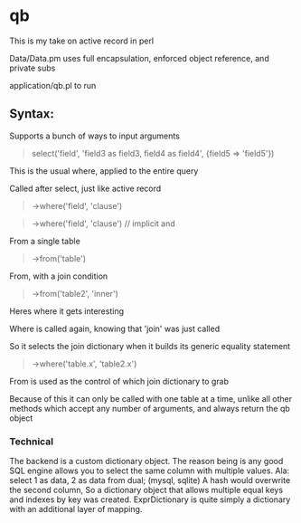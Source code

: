 # qb

This is my take on active record in perl

Data/Data.pm uses full encapsulation, enforced object reference, and private subs

application/qb.pl to run

## Syntax:

Supports a bunch of ways to input arguments
> select('field', 'field3 as field3, field4 as field4', {field5 => 'field5'})

This is the usual where, applied to the entire query

Called after select, just like active record
> ->where('field', 'clause')

> ->where('field', 'clause') // implicit and

From a single table
> ->from('table')

From, with a join condition
> ->from('table2', 'inner')

Heres where it gets interesting

Where is called again, knowing that 'join' was just called

So it selects the join dictionary when it builds its generic equality statement
> ->where('table.x', 'table2.x')

From is used as the control of which join dictionary to grab

Because of this it can only be called with one table at a time, unlike all other methods which accept any number of arguments, and always return the qb object

### Technical
The backend is a custom dictionary object. The reason being is any good SQL engine allows you to select the same column with multiple values.
Ala: select 1 as data, 2 as data from dual; (mysql, sqlite)
A hash would overwrite the second column,
So a dictionary object that allows multiple equal keys and indexes by key was created.
ExprDictionary is quite simply a dictionary with an additional layer of mapping.
